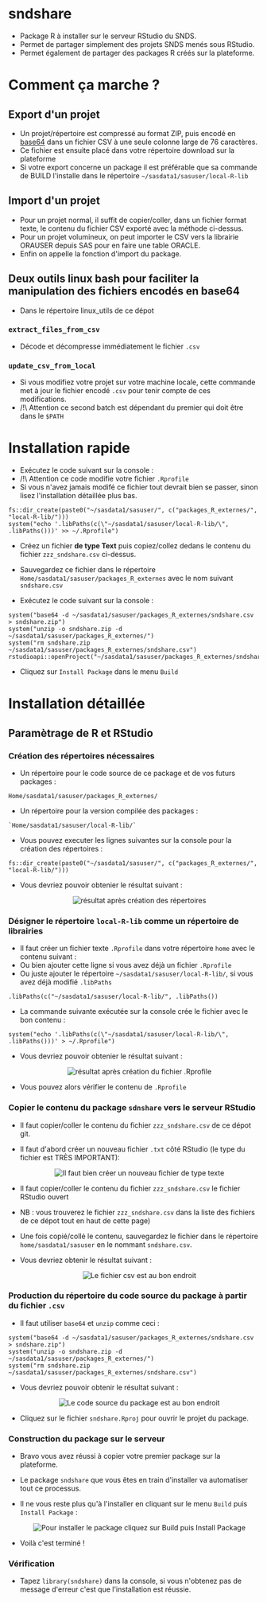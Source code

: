 # sndshare

+ Package R à installer sur le serveur RStudio du SNDS.
+ Permet de partager simplement des projets SNDS menés sous RStudio.
+ Permet également de partager des packages R créés sur la plateforme.

# Comment ça marche ?

## Export d'un projet
+ Un projet/répertoire est compressé au format ZIP, puis encodé en [base64](https://fr.wikipedia.org/wiki/Base64) dans un fichier CSV à une seule colonne large de 76 caractères.
+ Ce fichier est ensuite placé dans votre répertoire download sur la plateforme
+ Si votre export concerne un package il est préférable que sa commande de BUILD l'installe dans le répertoire `~/sasdata1/sasuser/local-R-lib`

## Import d'un projet
+ Pour un projet normal, il suffit de copier/coller, dans un fichier format texte, le contenu du fichier CSV exporté avec la méthode ci-dessus.
+ Pour un projet volumineux, on peut importer le CSV vers la librairie ORAUSER depuis SAS pour en faire une table ORACLE.
+ Enfin on appelle la fonction d'import du package.

## Deux outils linux bash pour faciliter la manipulation des fichiers encodés en base64
+ Dans le répertoire linux_utils de ce dépot
### `extract_files_from_csv`
+ Décode et décompresse immédiatement le fichier `.csv`
### `update_csv_from_local`
+ Si vous modifiez votre projet sur votre machine locale, cette commande met à jour le fichier encodé `.csv` pour tenir compte de ces modifications.
+ /!\ Attention ce second batch est dépendant du premier qui doit être dans le `$PATH`
# Installation rapide

+ Exécutez le code suivant sur la console :
+ /!\ Attention ce code modifie votre fichier `.Rprofile`
+ Si vous n'avez jamais modifé ce fichier tout devrait bien se passer, sinon lisez l'installation détaillée plus bas. 
```
fs::dir_create(paste0("~/sasdata1/sasuser/", c("packages_R_externes/", "local-R-lib/")))
system("echo '.libPaths(c(\"~/sasdata1/sasuser/local-R-lib/\", .libPaths()))' >> ~/.Rprofile")
```
+ Créez un fichier **de type Text** puis copiez/collez dedans le contenu du fichier `zzz_sndshare.csv` ci-dessus.
+ Sauvegardez ce fichier dans le répertoire `Home/sasdata1/sasuser/packages_R_externes` avec le nom suivant `sndshare.csv`

+ Exécutez le code suivant sur la console :
```
system("base64 -d ~/sasdata1/sasuser/packages_R_externes/sndshare.csv > sndshare.zip")
system("unzip -o sndshare.zip -d ~/sasdata1/sasuser/packages_R_externes/")
system("rm sndshare.zip ~/sasdata1/sasuser/packages_R_externes/sndshare.csv")
rstudioapi::openProject("~/sasdata1/sasuser/packages_R_externes/sndshare/sndshare.Rproj")
```

+ Cliquez sur `Install Package` dans le menu `Build`


# Installation détaillée

## Paramètrage de R et RStudio

### Création des répertoires nécessaires
+ Un répertoire pour le code source de ce package et de vos futurs packages :
```
Home/sasdata1/sasuser/packages_R_externes/
```
+ Un répertoire pour la version compilée des packages :
```
`Home/sasdata1/sasuser/local-R-lib/`
```
    
+ Vous pouvez executer les lignes suivantes sur la console pour la création des répertoires :
```
fs::dir_create(paste0("~/sasdata1/sasuser/", c("packages_R_externes/", "local-R-lib/")))
```
+ Vous devriez pouvoir obtenier le résultat suivant :

    <p align="center">
      <img alt="résultat après création des répertoires"
           src="./README_images/création_répertoires_nécessaires.PNG" />
    </p>


### Désigner le répertoire `local-R-lib` comme un répertoire de librairies
+ Il faut créer un fichier texte `.Rprofile` dans votre répertoire `home` avec le contenu suivant :
+ Ou bien ajouter cette ligne si vous avez déjà un fichier `.Rprofile`
+ Ou juste ajouter le répertoire `~/sasdata1/sasuser/local-R-lib/`, si vous avez déjà modifié `.libPaths`

```
.libPaths(c("~/sasdata1/sasuser/local-R-lib/", .libPaths()) 
```

+ La commande suivante exécutée sur la console crée le fichier avec le bon contenu :
```
system("echo '.libPaths(c(\"~/sasdata1/sasuser/local-R-lib/\", .libPaths()))' > ~/.Rprofile")
```

+ Vous devriez pouvoir obtenier le résultat suivant :

    <p align="center">
      <img alt="résultat après création du fichier .Rprofile"
           src="./README_images/création_Rprofile.PNG" />
    </p>

+ Vous pouvez alors vérifier le contenu de `.Rprofile`

### Copier le contenu du package `sdnshare` vers le serveur RStudio

+ Il faut copier/coller le contenu du fichier `zzz_sndshare.csv` de ce dépot git.
+ Il faut d'abord créer un nouveau fichier `.txt` côté RStudio (le type du fichier est TRÈS IMPORTANT):
    <p align="center">
      <img alt="Il faut bien créer un nouveau fichier de type texte"
           src="./README_images/nouveau_fichier_texte.PNG" />
    </p>
+ Il faut copier/coller le contenu du fichier `zzz_sndshare.csv` le fichier RStudio ouvert
+ NB : vous trouverez le fichier `zzz_sndshare.csv` dans la liste des fichiers de ce dépot tout en haut de cette page)

+ Une fois copié/collé le contenu, sauvegardez le fichier dans le répertoire `home/sasdata1/sasuser` en le nommant `sndshare.csv`.
+ Vous devriez obtenir le résultat suivant :
    <p align="center">
      <img alt="Le fichier csv est au bon endroit"
           src="./README_images/fichier_csv_bien_placé.PNG" />
    </p>

### Production du répertoire du code source du package à partir du fichier `.csv`
+ Il faut utiliser `base64` et `unzip` comme ceci :
```
system("base64 -d ~/sasdata1/sasuser/packages_R_externes/sndshare.csv > sndshare.zip")
system("unzip -o sndshare.zip -d ~/sasdata1/sasuser/packages_R_externes/")
system("rm sndshare.zip ~/sasdata1/sasuser/packages_R_externes/sndshare.csv")
```
+ Vous devriez pouvoir obtenir le résultat suivant :
    <p align="center">
      <img alt="Le code source du package est au bon endroit"
           src="./README_images/sndshare_en_place.PNG" />
    </p>

+ Cliquez sur le fichier `sndshare.Rproj` pour ouvrir le projet du package.

### Construction du package sur le serveur

+ Bravo vous avez réussi à copier votre premier package sur la plateforme.
+ Le package `sndshare` que vous êtes en train d'installer va automatiser tout ce processus.
+ Il ne vous reste plus qu'à l'installer en cliquant sur le menu `Build` puis `Install Package` :

    <p align="center">
      <img alt="Pour installer le package cliquez sur Build puis Install Package"
           src="./README_images/install.PNG" />
    </p>


+ Voilà c'est terminé !

### Vérification

+ Tapez `library(sndshare)` dans la console, si vous n'obtenez pas de message d'erreur c'est que l'installation est réussie.
